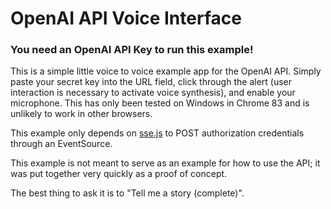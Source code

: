 # OpenAI API Voice Interface

### You need an OpenAI API Key to run this example!

This is a simple little voice to voice example app for the OpenAI API.  Simply paste your secret key into the URL field, click through the alert (user interaction is necessary to activate voice synthesis), and enable your microphone.  This has only been tested on Windows in Chrome 83 and is unlikely to work in other browsers.

This example only depends on [sse.js](https://github.com/mpetazzoni/sse.js) to POST authorization credentials through an EventSource.

This example is not meant to serve as an example for how to use the API; it was put together very quickly as a proof of concept.

The best thing to ask it is to "Tell me a story (complete)".
